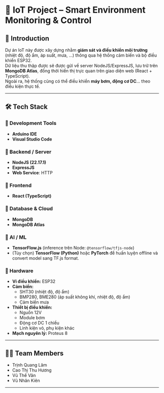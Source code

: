 # 🌱 IoT Project – Smart Environment Monitoring & Control

## 📌 Introduction

Dự án IoT này được xây dựng nhằm **giám sát và điều khiển môi trường** (nhiệt độ, độ ẩm, áp suất, mưa, …) thông qua hệ thống cảm biến và bộ điều khiển ESP32.  
Dữ liệu thu thập được sẽ được gửi về server NodeJS/ExpressJS, lưu trữ trên **MongoDB Atlas**, đồng thời hiển thị trực quan trên giao diện web (React + TypeScript).  
Ngoài ra, hệ thống cũng có thể điều khiển **máy bơm, động cơ DC**… theo điều kiện thực tế.

---

## 🛠️ Tech Stack

### 🔹 Development Tools

- **Arduino IDE**
- **Visual Studio Code**

### 🔹 Backend / Server

- **NodeJS (22.17.1)**
- **ExpressJS**
- **Web Service**: HTTP

### 🔹 Frontend

- **React (TypeScript)**

### 🔹 Database & Cloud

- **MongoDB**
- **MongoDB Atlas**

### 🔹 AI / ML

- **TensorFlow.js** (inference trên Node: `@tensorflow/tfjs-node`)
- (Tùy chọn) **TensorFlow (Python)** hoặc **PyTorch** để huấn luyện offline và convert model sang TF.js format.

### 🔹 Hardware

- **Vi điều khiển:** ESP32
- **Cảm biến:**
  - SHT30 (nhiệt độ, độ ẩm)
  - BMP280, BME280 (áp suất không khí, nhiệt độ, độ ẩm)
  - Cảm biến mưa
- **Thiết bị điều khiển:**
  - Nguồn 12V
  - Module bơm
  - Động cơ DC 1 chiều
  - Linh kiện vỏ, phụ kiện khác
- **Mạch nguyên lý:** Proteus 8

---

## 👨‍💻 Team Members

- Trịnh Quang Lâm
- Cao Thị Thu Hương
- Vũ Thế Văn
- Vũ Nhân Kiên

---
